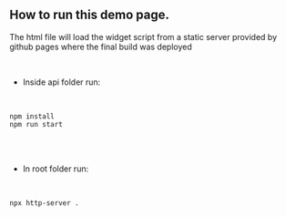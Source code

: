 ## How to run this demo page.

The html file will load the widget script from a static server provided by github pages where the final build was deployed


<br>


- Inside api folder run:

<br>

```
npm install
npm run start
```

<br><br>

- In root folder run:

<br>

```
npx http-server .
```